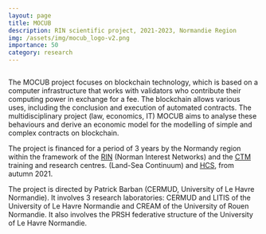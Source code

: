 ```yaml
---
layout: page
title: MOCUB
description: RIN scientific project, 2021-2023, Normandie Region 
img: /assets/img/mocub_logo-v2.png
importance: 50
category: research
---
```

<div class="row">
    <div class="col-sm mt-3 mt-md-0">
        <img class="img-fluid rounded z-depth-1" src="{{ '/assets/img/mocub_logo-v2.png' | relative_url }}" alt="" title="XTerM logo"/>
    </div>
</div>
<!--
<div class="caption">
    MOCUB logo
</div>
-->

The MOCUB project focuses on blockchain technology, which is based on a computer infrastructure that works with validators who contribute their computing power in exchange for a fee. The blockchain allows various uses, including the conclusion and execution of automated contracts. The multidisciplinary project (law, economics, IT) MOCUB aims to analyse these behaviours and derive an economic model for the modelling of simple and complex contracts on blockchain.

The project is financed for a period of 3 years by the Normandy region within the framework of the [RIN](https://aides.normandie.fr/rin-recherche-2021) (Norman Interest Networks) and the [CTM](https://www.normandie-univ.fr/recherche/structuration-de-la-recherche/pole-ctm/) training and research centres. (Land-Sea Continuum) and [HCS](https://www.normandie-univ.fr/recherche/structuration-de-la-recherche/pole-hcs/), from autumn 2021.

The project is directed by Patrick Barban (CERMUD, University of Le Havre Normandie). It involves 3 research laboratories: CERMUD and LITIS of the University of Le Havre Normandie and CREAM of the University of Rouen Normandie. It also involves the PRSH federative structure of the University of Le Havre Normandie. 
